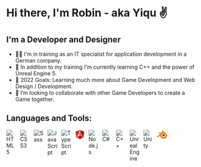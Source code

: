 # Hi there, I'm Robin - aka Yiqu ✌️

## I'm a Developer and Designer
- 👨‍🎓 I'm in training as an IT specialist for application development in a German company.
- 🔎 In addition to my training I'm currently learning C++ and the power of Unreal Engine 5.
- 📅 2022 Goals: Learning much more about Game Development and Web Design / Development.
- 👯 I’m looking to collaborate with other Game Developers to create a Game together.

## Languages and Tools:

<img align="left" alt="HTML5" width="26px" src="https://cdn.jsdelivr.net/gh/devicons/devicon/icons/html5/html5-original.svg" style="padding-right:10px;"/>
<img align="left" alt="CSS3" width="26px" src="https://cdn.jsdelivr.net/gh/devicons/devicon/icons/css3/css3-original.svg" style="padding-right:10px;"/>
<img align="left" alt="Sass" width="26px" src="https://cdn.jsdelivr.net/gh/devicons/devicon/icons/sass/sass-original.svg" style="padding-right:10px;"/>
<img align="left" alt="JavaScript" width="26px" src="https://cdn.jsdelivr.net/gh/devicons/devicon/icons/javascript/javascript-original.svg" style="padding-right:10px;"/>
<img align="left" alt="TypeScript" width="26px" src="https://cdn.jsdelivr.net/gh/devicons/devicon/icons/typescript/typescript-original.svg" style="padding-right:10px;"/>
<img align="left" alt="Angular" width="26px" src="https://github.com/devicons/devicon/blob/v2.15.1/icons/angularjs/angularjs-original.svg" style="padding-right:10px;"/>
<img align="left" alt="Node.js" width="26px" src="https://cdn.jsdelivr.net/gh/devicons/devicon/icons/nodejs/nodejs-original.svg" style="padding-right:10px;" />
<img align="left" alt="C#" src="https://cdn.jsdelivr.net/gh/devicons/devicon/icons/csharp/csharp-original.svg" width="26px" style="padding-right:10px;"/>
<img align="left" alt="C++" src="https://cdn.jsdelivr.net/gh/devicons/devicon/icons/cplusplus/cplusplus-original.svg" width="26px" style="padding-right:10px;"/>
<img align="left" alt="Unreal Engine" src="https://cdn.jsdelivr.net/gh/devicons/devicon/icons/unrealengine/unrealengine-original.svg" width="26px" style="padding-right:10px;"/>
<img align="left" alt="Unity" src="https://cdn.jsdelivr.net/gh/devicons/devicon/icons/unity/unity-original.svg" width="26px" style="padding-right:10px;"/>
<img align="left" alt="Blender" src="https://github.com/devicons/devicon/blob/v2.15.1/icons/blender/blender-original.svg" width="26px" style="padding-right:10px;"/>

